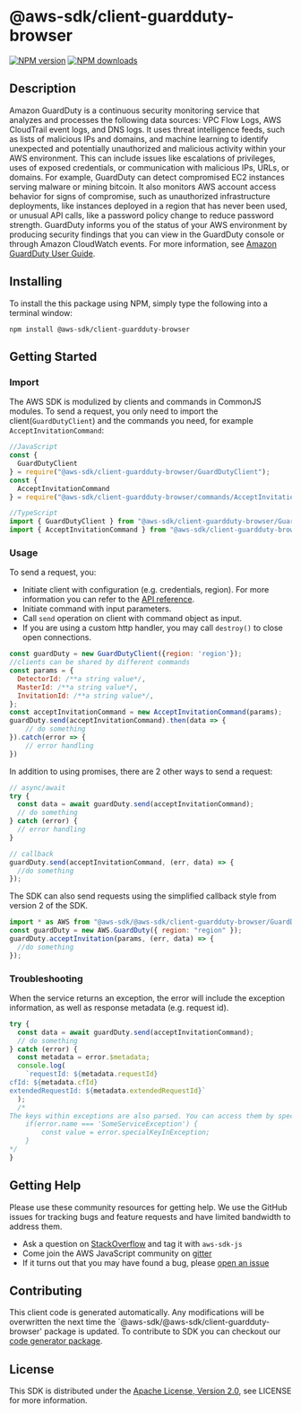 # @aws-sdk/client-guardduty-browser

[![NPM version](https://img.shields.io/npm/v/@aws-sdk/client-guardduty-browser/preview.svg)](https://www.npmjs.com/package/@aws-sdk/client-guardduty-browser)
[![NPM downloads](https://img.shields.io/npm/dm/@aws-sdk/client-guardduty-browser.svg)](https://www.npmjs.com/package/@aws-sdk/client-guardduty-browser)

## Description

<p>Amazon GuardDuty is a continuous security monitoring service that analyzes and processes the following data sources: VPC Flow Logs, AWS CloudTrail event logs, and DNS logs. It uses threat intelligence feeds, such as lists of malicious IPs and domains, and machine learning to identify unexpected and potentially unauthorized and malicious activity within your AWS environment. This can include issues like escalations of privileges, uses of exposed credentials, or communication with malicious IPs, URLs, or domains. For example, GuardDuty can detect compromised EC2 instances serving malware or mining bitcoin. It also monitors AWS account access behavior for signs of compromise, such as unauthorized infrastructure deployments, like instances deployed in a region that has never been used, or unusual API calls, like a password policy change to reduce password strength. GuardDuty informs you of the status of your AWS environment by producing security findings that you can view in the GuardDuty console or through Amazon CloudWatch events. For more information, see <a href="https://docs.aws.amazon.com/guardduty/latest/ug/what-is-guardduty.html"> Amazon GuardDuty User Guide</a>. </p>

## Installing

To install the this package using NPM, simply type the following into a terminal window:

```
npm install @aws-sdk/client-guardduty-browser
```

## Getting Started

### Import

The AWS SDK is modulized by clients and commands in CommonJS modules. To send a request, you only need to import the client(`GuardDutyClient`) and the commands you need, for example `AcceptInvitationCommand`:

```javascript
//JavaScript
const {
  GuardDutyClient
} = require("@aws-sdk/client-guardduty-browser/GuardDutyClient");
const {
  AcceptInvitationCommand
} = require("@aws-sdk/client-guardduty-browser/commands/AcceptInvitationCommand");
```

```javascript
//TypeScript
import { GuardDutyClient } from "@aws-sdk/client-guardduty-browser/GuardDutyClient";
import { AcceptInvitationCommand } from "@aws-sdk/client-guardduty-browser/commands/AcceptInvitationCommand";
```

### Usage

To send a request, you:

- Initiate client with configuration (e.g. credentials, region). For more information you can refer to the [API reference][].
- Initiate command with input parameters.
- Call `send` operation on client with command object as input.
- If you are using a custom http handler, you may call `destroy()` to close open connections.

```javascript
const guardDuty = new GuardDutyClient({region: 'region'});
//clients can be shared by different commands
const params = {
  DetectorId: /**a string value*/,
  MasterId: /**a string value*/,
  InvitationId: /**a string value*/,
};
const acceptInvitationCommand = new AcceptInvitationCommand(params);
guardDuty.send(acceptInvitationCommand).then(data => {
    // do something
}).catch(error => {
    // error handling
})
```

In addition to using promises, there are 2 other ways to send a request:

```javascript
// async/await
try {
  const data = await guardDuty.send(acceptInvitationCommand);
  // do something
} catch (error) {
  // error handling
}
```

```javascript
// callback
guardDuty.send(acceptInvitationCommand, (err, data) => {
  //do something
});
```

The SDK can also send requests using the simplified callback style from version 2 of the SDK.

```javascript
import * as AWS from "@aws-sdk/@aws-sdk/client-guardduty-browser/GuardDuty";
const guardDuty = new AWS.GuardDuty({ region: "region" });
guardDuty.acceptInvitation(params, (err, data) => {
  //do something
});
```

### Troubleshooting

When the service returns an exception, the error will include the exception information, as well as response metadata (e.g. request id).

```javascript
try {
  const data = await guardDuty.send(acceptInvitationCommand);
  // do something
} catch (error) {
  const metadata = error.$metadata;
  console.log(
    `requestId: ${metadata.requestId}
cfId: ${metadata.cfId}
extendedRequestId: ${metadata.extendedRequestId}`
  );
  /*
The keys within exceptions are also parsed. You can access them by specifying exception names:
    if(error.name === 'SomeServiceException') {
        const value = error.specialKeyInException;
    }
*/
}
```

## Getting Help

Please use these community resources for getting help. We use the GitHub issues for tracking bugs and feature requests and have limited bandwidth to address them.

- Ask a question on [StackOverflow](https://stackoverflow.com/questions/tagged/aws-sdk-js) and tag it with `aws-sdk-js`
- Come join the AWS JavaScript community on [gitter](https://gitter.im/aws/aws-sdk-js-v3)
- If it turns out that you may have found a bug, please [open an issue](https://github.com/aws/aws-sdk-js-v3/issues)

## Contributing

This client code is generated automatically. Any modifications will be overwritten the next time the `@aws-sdk/@aws-sdk/client-guardduty-browser' package is updated. To contribute to SDK you can checkout our [code generator package][].

## License

This SDK is distributed under the
[Apache License, Version 2.0](http://www.apache.org/licenses/LICENSE-2.0),
see LICENSE for more information.

[code generator package]: https://github.com/aws/aws-sdk-js-v3/tree/master/packages/service-types-generator
[api reference]: https://docs.aws.amazon.com/AWSJavaScriptSDK/latest/
